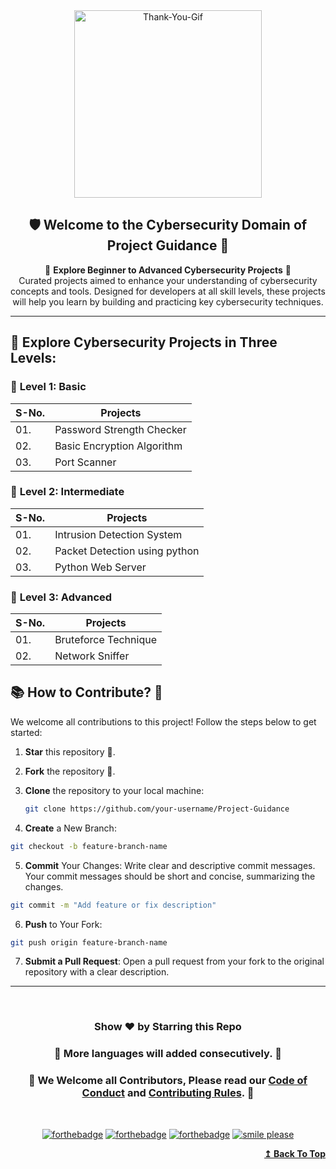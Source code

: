<div align="center"> <img src="https://user-images.githubusercontent.com/65494453/219738669-478cf8c5-5cfc-4d8f-a7cb-7e9811de6ee6.gif" alt="Thank-You-Gif" width="300px"/> </div>

<h2 align="center">🛡️ Welcome to the Cybersecurity Domain of Project Guidance 🔐</h2>

<p align="center">
  🚀 <strong>Explore Beginner to Advanced Cybersecurity Projects</strong> 🏰<br>
  Curated projects aimed to enhance your understanding of cybersecurity concepts and tools. Designed for developers at all skill levels, these projects will help you learn by building and practicing key cybersecurity techniques.
</p>

---

## 🎯 Explore Cybersecurity Projects in Three Levels:

### 🚀 **Level 1: Basic**

| S-No. | Projects                            |
|-------|-------------------------------------|
| 01.   | Password Strength Checker           |
| 02.   | Basic Encryption Algorithm          |
| 03.   | Port Scanner                        |
        
### 🚀 **Level 2: Intermediate**

| S-No. | Projects                            |
|-------|-------------------------------------|
| 01.   | Intrusion Detection System          |
| 02.   | Packet Detection using python       |
| 03.   | Python Web Server                   |

### 🚀 **Level 3: Advanced**

| S-No. | Projects                            |
|-------|-------------------------------------|
| 01.   | Bruteforce Technique         |
| 02.   | Network Sniffer                     |

## 📚 How to Contribute? 🤝

We welcome all contributions to this project! Follow the steps below to get started:

1. **Star** this repository 🌟.
2. **Fork** the repository 🍴.
3. **Clone** the repository to your local machine:

   ```bash
   git clone https://github.com/your-username/Project-Guidance
4. **Create** a New Branch:
```bash
git checkout -b feature-branch-name
```
5. **Commit** Your Changes:
 Write clear and descriptive commit messages. Your commit messages should be short and concise, summarizing the changes.
```bash
git commit -m "Add feature or fix description"
```
6. **Push** to Your Fork:
```bash
git push origin feature-branch-name
```
7. **Submit a Pull Request**: Open a pull request from your fork to the original repository with a clear description.
***
   
<br/>
<h3 align="center"> Show ❤️ by Starring this Repo</p> </h3>

<h3 align="center"> 💌 More languages will added consecutively. 💌 </h3>

### <p align="center"> 🎉 We Welcome all Contributors, Please read our [Code of Conduct](https://github.com/Kushal997-das/Project-Guidance/blob/main/CODE_OF_CONDUCT.md) and [Contributing Rules](https://github.com/Kushal997-das/Project-Guidance/blob/main/CONTRIBUTING.md). 🎉<br/>
<br/>

<div align="center">
   
[![forthebadge](https://forthebadge.com/images/badges/built-by-developers.svg)](https://forthebadge.com)
[![forthebadge](https://forthebadge.com/images/badges/built-with-love.svg)](https://forthebadge.com)
[![forthebadge](https://forthebadge.com/images/badges/built-with-swag.svg)](https://forthebadge.com)
[![smile please](https://forthebadge.com/images/badges/makes-people-smile.svg)](https://github.com/Kushal997-das/)

</div>
   
<div align="right">
  <b><a href="#top">↥ Back To Top</a></b>
</div>